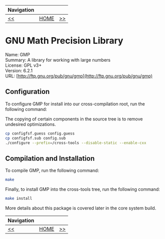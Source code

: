 | Navigation |||
| --- | --- | ---: |
| [<<](./PkgConf.md) | [HOME](../README.md) | [>>](./MPFR.md) |

# GNU Math Precision Library

Name: GMP<br />
Summary: A library for working with large numbers<br />
License: GPL v3+<br />
Version: 6.2.1<br />
URL: [http://ftp.gnu.org/pub/gnu/gmp](http://ftp.gnu.org/pub/gnu/gmp)<br />

## Configuration

To configure GMP for install into our cross-compilation root, run the following command:

The copying of certain components in the source tree is to remove undesired optimizations.

```bash
cp configfsf.guess config.guess
cp configfsf.sub config.sub
./configure --prefix=/cross-tools --disable-static --enable-cxx
```

## Compilation and Installation

To compile GMP, run the following command:

```bash
make
```

Finally, to install GMP into the cross-tools tree, run the following command:

```bash
make install
```

More details about this package is covered later in the core system build.

| Navigation |||
| --- | --- | ---: |
| [<<](./PkgConf.md) | [HOME](../README.md) | [>>](./MPFR.md) |
